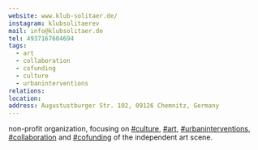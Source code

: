 ```yaml
---
website: www.klub-solitaer.de/
instagram: klubsolitaerev
mail: info@klubsolitaer.de
tel: 4937167604694
tags:
  - art
  - collaboration
  - cofunding
  - culture
  - urbaninterventions
relations: 
location: 
address: Augustustburger Str. 102, 09126 Chemnitz, Germany
---
```

 non-profit organization, focusing on [#culture](https://www.instagram.com/explore/tags/culture/), [#art](https://www.instagram.com/explore/tags/art/), [#urbaninterventions](https://www.instagram.com/explore/tags/urbaninterventions/), [#collaboration](https://www.instagram.com/explore/tags/collaboration/) and [#cofunding](https://www.instagram.com/explore/tags/cofunding/) of the independent art scene.